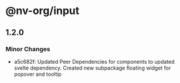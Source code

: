 # @nv-org/input

## 1.2.0

### Minor Changes

- a5c682f: Updated Peer Dependencies for components to updated svelte dependency. Created new subpackage floating widget for popover and tooltip
